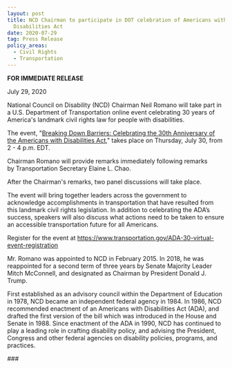 ```yaml
---
layout: post
title: NCD Chairman to participate in DOT celebration of Americans with
  Disabilities Act
date: 2020-07-29
tag: Press Release
policy_areas:
  - Civil Rights
  - Transportation
---
```

**FOR IMMEDIATE RELEASE**

July 29, 2020

National Council on Disability (NCD) Chairman Neil Romano will take part in a U.S. Department of Transportation online event celebrating 30 years of America's landmark civil rights law for people with disabilities.

The event, "[Breaking Down Barriers: Celebrating the 30th Anniversary of the Americans with Disabilities Act](https://lnks.gd/l/eyJhbGciOiJIUzI1NiJ9.eyJidWxsZXRpbl9saW5rX2lkIjoxMDcsInVyaSI6ImJwMjpjbGljayIsImJ1bGxldGluX2lkIjoiMjAyMDA3MjguMjQ5NjM1NTEiLCJ1cmwiOiJodHRwczovL3d3dy50cmFuc3BvcnRhdGlvbi5nb3YvQURBLTMwLXZpcnR1YWwtZXZlbnQtcmVnaXN0cmF0aW9uIn0.3cdL-efKuR0NOCpAQk-JhO6dWszGqHz5mxt9ItW2BuY/s/1142181894/br/81573149896-l)," takes place on Thursday, July 30, from 2 - 4 p.m. EDT.

Chairman Romano will provide remarks immediately following remarks by Transportation Secretary Elaine L. Chao.

After the Chairman's remarks, two panel discussions will take place.

The event will bring together leaders across the government to acknowledge accomplishments in transportation that have resulted from this landmark civil rights legislation. In addition to celebrating the ADA’s success, speakers will also discuss what actions need to be taken to ensure an accessible transportation future for all Americans.

Register for the event at <https://www.transportation.gov/ADA-30-virtual-event-registration>

Mr. Romano was appointed to NCD in February 2015. In 2018, he was reappointed for a second term of three years by Senate Majority Leader Mitch McConnell, and designated as Chairman by President Donald J. Trump.

First established as an advisory council within the Department of Education in 1978, NCD became an independent federal agency in 1984. In 1986, NCD recommended enactment of an Americans with Disabilities Act (ADA), and drafted the first version of the bill which was introduced in the House and Senate in 1988. Since enactment of the ADA in 1990, NCD has continued to play a leading role in crafting disability policy, and advising the President, Congress and other federal agencies on disability policies, programs, and practices.

\###
